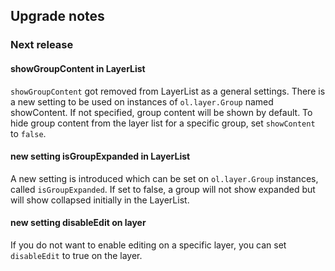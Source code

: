 ## Upgrade notes

### Next release

#### showGroupContent in LayerList
```showGroupContent``` got removed from LayerList as a general settings. There is a new setting to be used on instances of ```ol.layer.Group``` named showContent. If not specified, group content will be shown by default. To hide group content from the layer list for a specific group, set ```showContent``` to ```false```.

#### new setting isGroupExpanded in LayerList
A new setting is introduced which can be set on ```ol.layer.Group``` instances, called ```isGroupExpanded```. If set to false, a group will not show expanded but will show collapsed initially in the LayerList.

#### new setting disableEdit on layer
If you do not want to enable editing on a specific layer, you can set ```disableEdit``` to true on the layer.
